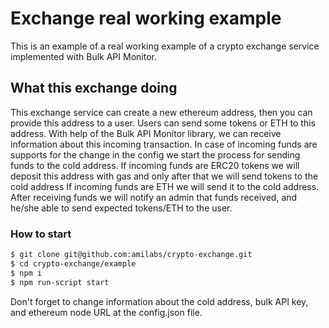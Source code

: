 # Exchange real working example

This is an example of a real working example of a crypto exchange service implemented with Bulk API Monitor. 

## What this exchange doing

This exchange service can create a new ethereum address, then you can provide this address to a user.
Users can send some tokens or ETH to this address.
With help of the Bulk API Monitor library, we can receive information about this incoming transaction. 
In case of incoming funds are supports for the change in the config we start the process for sending funds to the cold address.
If incoming funds are ERC20 tokens we will deposit this address with gas and only after that we will send tokens to the cold address
If incoming funds are ETH we will send it to the cold address.
After receiving funds we will notify an admin that funds received, and he/she able to send expected tokens/ETH to the user.
 
### How to start

```sh
$ git clone git@github.com:amilabs/crypto-exchange.git
$ cd crypto-exchange/example
$ npm i
$ npm run-script start
```

Don't forget to change information about the cold address, bulk API key, and ethereum node URL at the config.json file.
